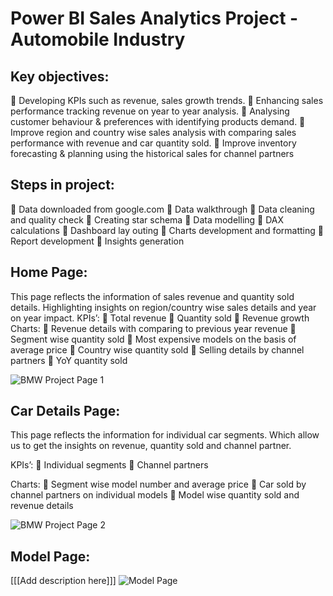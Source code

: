 # Power BI Sales Analytics Project - Automobile Industry

## Key objectives: 
	Developing KPIs such as revenue, sales growth trends.
	Enhancing sales performance tracking revenue on year to year analysis.
	Analysing customer behaviour & preferences with identifying products demand.
	Improve region and country wise sales analysis with comparing sales performance with revenue and car quantity sold.
	Improve inventory forecasting & planning using the historical sales for channel partners

## Steps in project:
	Data downloaded from google.com
	Data walkthrough
	Data cleaning and quality check
	Creating star schema 
	Data modelling 
	DAX calculations
	Dashboard lay outing
	Charts development and formatting 
	Report development 
	Insights generation


## Home Page: 
This page reflects the information of sales revenue and quantity sold details. Highlighting insights on region/country wise sales details and year on year impact.
KPIs’: 
	Total revenue
	Quantity sold
	Revenue growth
Charts:
	Revenue details with comparing to previous year revenue
	Segment wise quantity sold
	Most expensive models on the basis of average price
	Country wise quantity sold
	Selling details by channel partners 
	YoY quantity sold

![BMW Project Page 1](https://github.com/user-attachments/assets/465e1f6d-2a32-40be-9aaf-6f90295aecf1)

## Car Details Page: 
This page reflects the information for individual car segments. Which allow us to get the insights on revenue, quantity sold and channel partner. 

KPIs’: 
	Individual segments
	Channel partners

Charts:
	Segment wise model number and average price
	Car sold by channel partners on individual models 
	Model wise quantity sold and revenue details

![BMW Project Page 2](https://github.com/user-attachments/assets/e6aba212-90d8-4c68-a61d-ad082c9b464f)

## Model Page: 
[[[Add description here]]]
![Model Page](https://github.com/user-attachments/assets/438c8ed0-7526-4b02-b85f-d71ea4f463ac)



